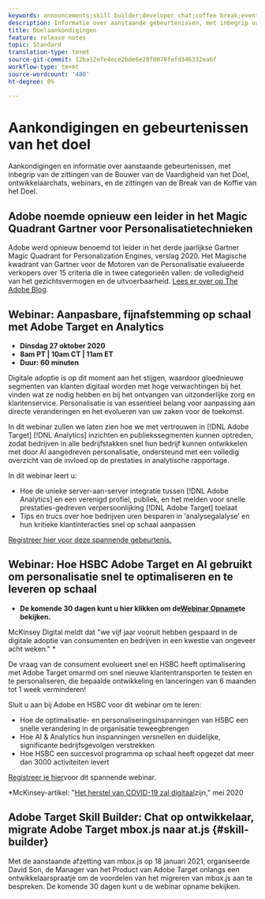 ```yaml
---
keywords: announcements;skill builder;developer chat;coffee break;events
description: Informatie over aanstaande gebeurtenissen, met inbegrip van de zittingen van de Bouwer van de Vaardigheid van het Doel, ontwikkelaarchats, webinars, en de zittingen van de Break van de Koffie van het Doel.
title: Doelaankondigingen
feature: release notes
topic: Standard
translation-type: tm+mt
source-git-commit: 12ba12efe4ece2bde6e20f0078fefd346332ea6f
workflow-type: tm+mt
source-wordcount: '480'
ht-degree: 0%

---
```



# Aankondigingen en gebeurtenissen van het doel

Aankondigingen en informatie over aanstaande gebeurtenissen, met inbegrip van de zittingen van de Bouwer van de Vaardigheid van het Doel, ontwikkelaarchats, webinars, en de zittingen van de Break van de Koffie van het Doel.

## Adobe noemde opnieuw een leider in het Magic Quadrant Gartner voor Personalisatietechnieken

Adobe werd opnieuw benoemd tot leider in het derde jaarlijkse Gartner Magic Quadrant for Personalization Engines, verslag 2020. Het Magische kwadrant van Gartner voor de Motoren van de Personalisatie evalueerde verkopers over 15 criteria die in twee categorieën vallen: de volledigheid van het gezichtsvermogen en de uitvoerbaarheid. [Lees er over op The Adobe Blog](https://theblog.adobe.com/adobe-again-named-leader-in-gartner-magic-quadrant-for-personalization-engines/).

## Webinar: Aanpasbare, fijnafstemming op schaal met Adobe Target en Analytics

* **Dinsdag 27 oktober 2020**
* **8am PT | 10am CT | 11am ET**
* **Duur: 60 minuten**

Digitale adoptie is op dit moment aan het stijgen, waardoor gloednieuwe segmenten van klanten digitaal worden met hoge verwachtingen bij het vinden wat ze nodig hebben en bij het ontvangen van uitzonderlijke zorg en klantenservice. Personalisatie is van essentieel belang voor aanpassing aan directe veranderingen en het evolueren van uw zaken voor de toekomst.

In dit webinar zullen we laten zien hoe we met vertrouwen in [!DNL Adobe Target] [!DNL Analytics] inzichten en publiekssegmenten kunnen optreden, zodat bedrijven in alle bedrijfstakken snel hun bedrijf kunnen ontwikkelen met door AI aangedreven personalisatie, ondersteund met een volledig overzicht van de invloed op de prestaties in analytische rapportage.

In dit webinar leert u:

* Hoe de unieke server-aan-server integratie tussen [!DNL Adobe Analytics] en een verenigd profiel, publiek, en het melden voor snelle prestaties-gedreven verpersoonlijking [!DNL Adobe Target] toelaat
* Tips en trucs over hoe bedrijven uren besparen in ‘analysegalalyse’ en hun kritieke klantinteracties snel op schaal aanpassen

[Registreer hier voor deze spannende gebeurtenis.](https://www.adobeeventsonline.com/Webinar/2020/PersonalizationScale/invite.html)

## Webinar: Hoe HSBC Adobe Target en AI gebruikt om personalisatie snel te optimaliseren en te leveren op schaal

* **De komende 30 dagen kunt u hier klikken om de[Webinar Opname](https://seminars.adobeconnect.com/ps4ozlg7qfdy/?proto=true)te bekijken.**

McKinsey Digital meldt dat &quot;we vijf jaar vooruit hebben gespaard in de digitale adoptie van consumenten en bedrijven in een kwestie van ongeveer acht weken.&quot; *

De vraag van de consument evolueert snel en HSBC heeft optimalisering met Adobe Target omarmd om snel nieuwe klantentransporten te testen en te personaliseren, die bepaalde ontwikkeling en lanceringen van 6 maanden tot 1 week verminderen!

Sluit u aan bij Adobe en HSBC voor dit webinar om te leren:

* Hoe de optimalisatie- en personaliseringsinspanningen van HSBC een snelle verandering in de organisatie teweegbrengen
* Hoe AI &amp; Analytics hun inspanningen versnellen en duidelijke, significante bedrijfsgevolgen verstrekken
* Hoe HSBC een succesvol programma op schaal heeft opgezet dat meer dan 3000 activiteiten levert

[Registreer je hier](https://hsbc-targetai.experienceleague.adobeevents.com/)voor dit spannende webinar.

*McKinsey-artikel: &quot;[Het herstel van COVID-19 zal digitaal](https://www.mckinsey.com/business-functions/mckinsey-digital/our-insights/the-covid-19-recovery-will-be-digital-a-plan-for-the-first-90-days#)zijn,&quot; mei 2020

## Adobe Target Skill Builder: Chat op ontwikkelaar, migrate Adobe Target mbox.js naar at.js {#skill-builder}

Met de aanstaande afzetting van mbox.js op 18 januari 2021, organiseerde David Son, de Manager van het Product van Adobe Target onlangs een ontwikkelaarspraatje om de voordelen van het migreren van mbox.js aan te bespreken. De komende 30 dagen kunt u de webinar opname [](https://seminars.adobeconnect.com/ptdo6mfo6qn6/?proto=true)bekijken.